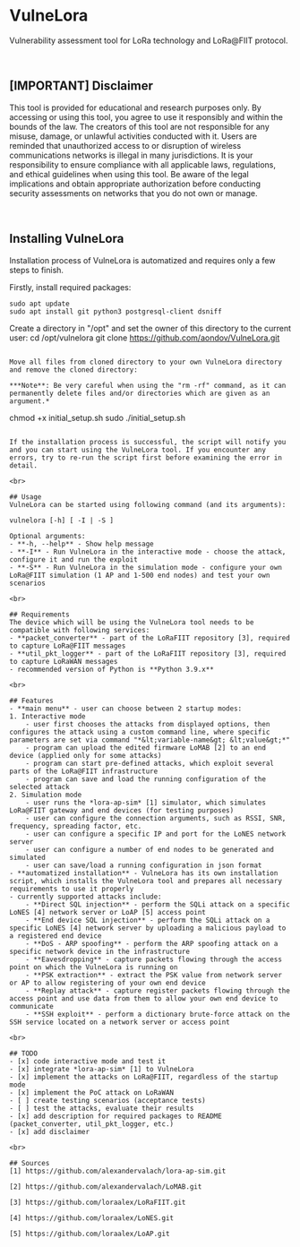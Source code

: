 # VulneLora
Vulnerability assessment tool for LoRa technology and LoRa@FIIT protocol.

<br>

## [IMPORTANT] Disclaimer
This tool is provided for educational and research purposes only. By accessing or using this tool, you agree to use it responsibly and within the bounds of the law. The creators of this tool are not responsible for any misuse, damage, or unlawful activities conducted with it. Users are reminded that unauthorized access to or disruption of wireless communications networks is illegal in many jurisdictions. It is your responsibility to ensure compliance with all applicable laws, regulations, and ethical guidelines when using this tool. Be aware of the legal implications and obtain appropriate authorization before conducting security assessments on networks that you do not own or manage.

<br>

## Installing VulneLora
Installation process of VulneLora is automatized and requires only a few steps to finish.

Firstly, install required packages:
```
sudo apt update
sudo apt install git python3 postgresql-client dsniff
```

Create a directory in "/opt" and set the owner of this directory to the current user:
cd /opt/vulnelora
git clone https://github.com/aondov/VulneLora.git
```

Move all files from cloned directory to your own VulneLora directory and remove the cloned directory:

***Note**: Be very careful when using the "rm -rf" command, as it can permanently delete files and/or directories which are given as an argument.*
```
chmod +x initial_setup.sh
sudo ./initial_setup.sh
```

If the installation process is successful, the script will notify you and you can start using the VulneLora tool. If you encounter any errors, try to re-run the script first before examining the error in detail.

<br>

## Usage
VulneLora can be started using following command (and its arguments):

vulnelora [-h] [ -I | -S ]

Optional arguments:
- **-h, --help** - Show help message
- **-I** - Run VulneLora in the interactive mode - choose the attack, configure it and run the exploit
- **-S** - Run VulneLora in the simulation mode - configure your own LoRa@FIIT simulation (1 AP and 1-500 end nodes) and test your own scenarios

<br>

## Requirements
The device which will be using the VulneLora tool needs to be compatible with following services:
- **packet_converter** - part of the LoRaFIIT repository [3], required to capture LoRa@FIIT messages
- **util_pkt_logger** - part of the LoRaFIIT repository [3], required to capture LoRaWAN messages
- recommended version of Python is **Python 3.9.x**

<br>

## Features
- **main menu** - user can choose between 2 startup modes:
1. Interactive mode
    - user first chooses the attacks from displayed options, then configures the attack using a custom command line, where specific parameters are set via command "*&lt;variable-name&gt; &lt;value&gt;*"
    - program can upload the edited firmware LoMAB [2] to an end device (applied only for some attacks)
    - program can start pre-defined attacks, which exploit several parts of the LoRa@FIIT infrastructure
    - program can save and load the running configuration of the selected attack
2. Simulation mode
    - user runs the *lora-ap-sim* [1] simulator, which simulates LoRa@FIIT gateway and end devices (for testing purposes)
    - user can configure the connection arguments, such as RSSI, SNR, frequency, spreading factor, etc.
    - user can configure a specific IP and port for the LoNES network server
    - user can configure a number of end nodes to be generated and simulated
    - user can save/load a running configuration in json format
- **automatized installation** - VulneLora has its own installation script, which installs the VulneLora tool and prepares all necessary requirements to use it properly
- currently supported attacks include:
    - **Direct SQL injection** - perform the SQLi attack on a specific LoNES [4] network server or LoAP [5] access point
    - **End device SQL injection** - perform the SQLi attack on a specific LoNES [4] network server by uploading a malicious payload to a registered end device
    - **DoS - ARP spoofing** - perform the ARP spoofing attack on a specific network device in the infrastructure
    - **Eavesdropping** - capture packets flowing through the access point on which the VulneLora is running on
    - **PSK extraction** - extract the PSK value from network server or AP to allow registering of your own end device
    - **Replay attack** - capture register packets flowing through the access point and use data from them to allow your own end device to communicate
    - **SSH exploit** - perform a dictionary brute-force attack on the SSH service located on a network server or access point 

<br>

## TODO
- [x] code interactive mode and test it
- [x] integrate *lora-ap-sim* [1] to VulneLora
- [x] implement the attacks on LoRa@FIIT, regardless of the startup mode
- [x] implement the PoC attack on LoRaWAN
- [ ] create testing scenarios (acceptance tests)
- [ ] test the attacks, evaluate their results
- [x] add description for required packages to README (packet_converter, util_pkt_logger, etc.)
- [x] add disclaimer

<br>

## Sources
[1] https://github.com/alexandervalach/lora-ap-sim.git

[2] https://github.com/alexandervalach/LoMAB.git

[3] https://github.com/loraalex/LoRaFIIT.git

[4] https://github.com/loraalex/LoNES.git

[5] https://github.com/loraalex/LoAP.git

